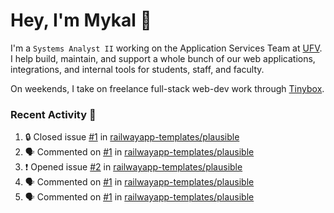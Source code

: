 # Hey, I'm Mykal 👋

I'm a `Systems Analyst II` working on the Application Services Team at [UFV](https://ufv.ca). 
I help build, maintain, and support a whole bunch of our web applications, integrations, and internal tools for students, staff, and faculty.

On weekends, I take on freelance full-stack web-dev work through [Tinybox](https://tinybox.dev).

### Recent Activity 🚀

<!--START_SECTION:activity-->
1. 🔒 Closed issue [#1](https://github.com/railwayapp-templates/plausible/issues/1) in [railwayapp-templates/plausible](https://github.com/railwayapp-templates/plausible)
2. 🗣 Commented on [#1](https://github.com/railwayapp-templates/plausible/issues/1#issuecomment-1807053775) in [railwayapp-templates/plausible](https://github.com/railwayapp-templates/plausible)
3. ❗ Opened issue [#2](https://github.com/railwayapp-templates/plausible/issues/2) in [railwayapp-templates/plausible](https://github.com/railwayapp-templates/plausible)
4. 🗣 Commented on [#1](https://github.com/railwayapp-templates/plausible/issues/1#issuecomment-1807047925) in [railwayapp-templates/plausible](https://github.com/railwayapp-templates/plausible)
5. 🗣 Commented on [#1](https://github.com/railwayapp-templates/plausible/issues/1#issuecomment-1807037103) in [railwayapp-templates/plausible](https://github.com/railwayapp-templates/plausible)
<!--END_SECTION:activity-->
